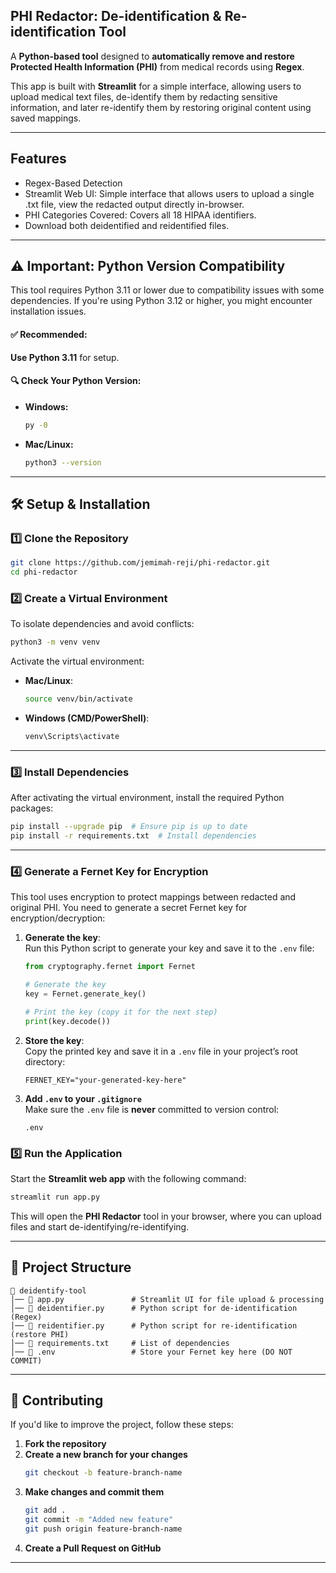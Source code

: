 ## **PHI Redactor: De-identification & Re-identification Tool**  

A **Python-based tool** designed to **automatically remove and restore Protected Health Information (PHI)** from medical records using **Regex**.  

This app is built with **Streamlit** for a simple interface, allowing users to upload medical text files, de-identify them by redacting sensitive information, and later re-identify them by restoring original content using saved mappings.  

---  

## **Features**  
- Regex-Based Detection
- Streamlit Web UI: Simple interface that allows users to upload a single .txt file, view the redacted output directly in-browser​.
- PHI Categories Covered: Covers all 18 HIPAA identifiers.
- Download both deidentified and reidentified files.

---  

## **⚠️ Important: Python Version Compatibility**  

This tool requires Python 3.11 or lower due to compatibility issues with some dependencies. If you're using Python 3.12 or higher, you might encounter installation issues.  

#### ✅ Recommended:  
**Use Python 3.11** for setup.

#### 🔍 **Check Your Python Version:**  
- **Windows:**  
  ```bash
  py -0
  ```  
- **Mac/Linux:**  
  ```bash
  python3 --version
  ```  

---  

## **🛠 Setup & Installation**  

### **1️⃣ Clone the Repository**  
```bash
git clone https://github.com/jemimah-reji/phi-redactor.git
cd phi-redactor
```  

### **2️⃣ Create a Virtual Environment**  
To isolate dependencies and avoid conflicts:  
```bash
python3 -m venv venv
```
Activate the virtual environment:  
- **Mac/Linux**:  
  ```bash
  source venv/bin/activate
  ```  
- **Windows (CMD/PowerShell)**:  
  ```bash
  venv\Scripts\activate
  ```

---

### **3️⃣ Install Dependencies**  
After activating the virtual environment, install the required Python packages:  
```bash
pip install --upgrade pip  # Ensure pip is up to date
pip install -r requirements.txt  # Install dependencies
```

---

### **4️⃣ Generate a Fernet Key for Encryption**  
This tool uses encryption to protect mappings between redacted and original PHI. You need to generate a secret Fernet key for encryption/decryption:

1. **Generate the key**:  
   Run this Python script to generate your key and save it to the `.env` file:
   ```python
   from cryptography.fernet import Fernet

   # Generate the key
   key = Fernet.generate_key()

   # Print the key (copy it for the next step)
   print(key.decode())
   ```

2. **Store the key**:  
   Copy the printed key and save it in a `.env` file in your project’s root directory:
   ```
   FERNET_KEY="your-generated-key-here"
   ```

3. **Add `.env` to your `.gitignore`**  
   Make sure the `.env` file is **never** committed to version control:
   ```plaintext
   .env
   ```

### **5️⃣ Run the Application**  
Start the **Streamlit web app** with the following command:  
```bash
streamlit run app.py
```
This will open the **PHI Redactor** tool in your browser, where you can upload files and start de-identifying/re-identifying.

---

## **📂 Project Structure**
```
📁 deidentify-tool
│── 📄 app.py               # Streamlit UI for file upload & processing
│── 📄 deidentifier.py      # Python script for de-identification (Regex)
│── 📄 reidentifier.py      # Python script for re-identification (restore PHI)
│── 📄 requirements.txt     # List of dependencies
│── 📄 .env                 # Store your Fernet key here (DO NOT COMMIT)
```

---

## **🤝 Contributing**  
If you'd like to improve the project, follow these steps:  

1. **Fork the repository**  
2. **Create a new branch for your changes**  
   ```bash
   git checkout -b feature-branch-name
   ```
3. **Make changes and commit them**  
   ```bash
   git add .
   git commit -m "Added new feature"
   git push origin feature-branch-name
   ```
4. **Create a Pull Request on GitHub**  

---